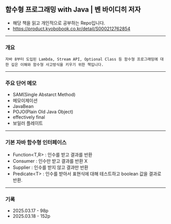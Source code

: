 ## 함수형 프로그래밍 with Java | 벤 바이디히 저자

- 해당 책을 읽고 개인적으로 공부하는 Repo입니다.
- https://product.kyobobook.co.kr/detail/S000212762854

---

### 개요

    자바 8부터 도입된 Lambda, Stream API, Optional Class 등 함수형 프로그래밍에 대한 깊은 이해와 함수형 사고방식을 키우기 위한 책입니다.

---

### 주요 단어 메모

- SAM(Single Abstarct Method)
- 메모이제이션
- JavaBean
- POJO(Plain Old Java Object)
- effectively final
- 보일러 플레이트 

---
### 기본 자바 함수형 인터페이스

- Function<T,R> : 인수를 받고 결과를 반환
- Consumer<T> : 인수만 받고 결과를 반환 X
- Supplier<R> : 인수를 받지 않고 결과만 반환
- Predicate<T\> : 인수를 받아서 표현식에 대해 테스트하고 boolean 값을 결과로 반환.

---

### 기록
 - 2025.03.17 - 98p
 - 2025.03.18 - 152p
